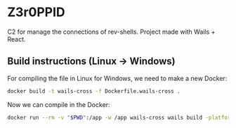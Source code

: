 # Z3r0PPID
C2 for manage the connections of rev-shells. Project made with Wails + React.

## Build instructions (Linux -> Windows)
For compiling the file in Linux for Windows, we need to make a new Docker:

```bash
docker build -t wails-cross -f Dockerfile.wails-cross .
```

Now we can compile in the Docker:

```bash
docker run --rm -v "$PWD":/app -w /app wails-cross wails build -platform windows/amd64 -skipbindings
```